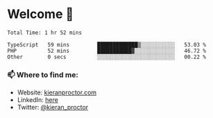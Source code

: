 # Welcome 🦘

<!--START_SECTION:waka-->

```text
Total Time: 1 hr 52 mins

TypeScript   59 mins         █████████████▒░░░░░░░░░░░   53.03 %
PHP          52 mins         ███████████▓░░░░░░░░░░░░░   46.72 %
Other        0 secs          ░░░░░░░░░░░░░░░░░░░░░░░░░   00.22 %
```

<!--END_SECTION:waka-->

### 📫 Where to find me:

-   Website: [kieranproctor.com](https://kieranproctor.com/)
-   LinkedIn: [here](https://www.linkedin.com/in/kieran-proctor-086b5a159/)
-   Twitter: [@kieran_proctor](https://twitter.com/kieran_proctor)
